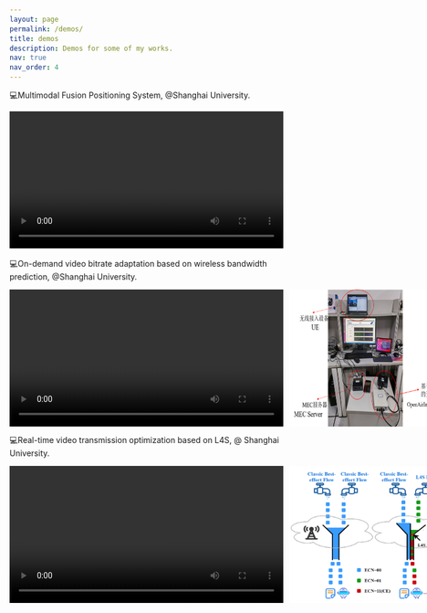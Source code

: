 ```yaml
---
layout: page
permalink: /demos/
title: demos
description: Demos for some of my works.
nav: true
nav_order: 4
---
```



💻Multimodal Fusion Positioning System, @Shanghai University.

<video width="480" height="240" controls volume="0.5">
  <source src="/assets/video/FusionPositioning.mp4" type="video/mp4">
</video>

💻On-demand video bitrate adaptation based on wireless bandwidth prediction, @Shanghai University.

<div style="display: flex; gap: 10px;">
  <video width="480" height="240" controls volume="0.5">
    <source src="/assets/video/DASHVideo.mp4" type="video/mp4">
  </video>
  <img src="/assets/img/OAI-RAN.png" alt="Image" width="675" height="240">
</div>

💻Real-time video transmission optimization based on L4S, @ Shanghai University.
<div style="display: flex; gap: 10px;">
  <video width="480" height="240" controls volume="0.5">
  <source src="/assets/video/L4SVideo.mp4" type="video/mp4">
  </video>
  <img src="/assets/img/L4S.jpg" alt="Image1" width="320" height="240">
  <img src="/assets/img/L4S-GCC.jpg" alt="Image2" width="285" height="240">
</div>


